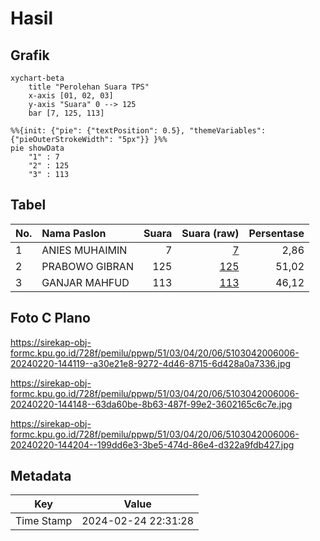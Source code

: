 # Hasil

## Grafik

```mermaid
xychart-beta
    title "Perolehan Suara TPS"
    x-axis [01, 02, 03]
    y-axis "Suara" 0 --> 125
    bar [7, 125, 113]
```

```mermaid
%%{init: {"pie": {"textPosition": 0.5}, "themeVariables": {"pieOuterStrokeWidth": "5px"}} }%%
pie showData
    "1" : 7
    "2" : 125
    "3" : 113
```

## Tabel

| No. | Nama Paslon    | Suara | Suara (raw) | Persentase |
|:--- |:-------------- | -----:| -----------:| ----------:|
| 1   | ANIES MUHAIMIN | 7     | [7][p-1]    | 2,86       |
| 2   | PRABOWO GIBRAN | 125   | [125][p-2]  | 51,02      |
| 3   | GANJAR MAHFUD  | 113   | [113][p-3]  | 46,12      |


[p-1]: https://github.com/gigit-pemilu/pemilu-2024-51-bali/blob/main/pilpres/hitung-suara/sub/51-bali/sub/03-badung/sub/04-petang/sub/2006-pangsan/sub/006-tps/sub/paslon-1.txt
[p-2]: https://github.com/gigit-pemilu/pemilu-2024-51-bali/blob/main/pilpres/hitung-suara/sub/51-bali/sub/03-badung/sub/04-petang/sub/2006-pangsan/sub/006-tps/sub/paslon-2.txt
[p-3]: https://github.com/gigit-pemilu/pemilu-2024-51-bali/blob/main/pilpres/hitung-suara/sub/51-bali/sub/03-badung/sub/04-petang/sub/2006-pangsan/sub/006-tps/sub/paslon-3.txt

## Foto C Plano

https://sirekap-obj-formc.kpu.go.id/728f/pemilu/ppwp/51/03/04/20/06/5103042006006-20240220-144119--a30e21e8-9272-4d46-8715-6d428a0a7336.jpg

https://sirekap-obj-formc.kpu.go.id/728f/pemilu/ppwp/51/03/04/20/06/5103042006006-20240220-144148--63da60be-8b63-487f-99e2-3602165c6c7e.jpg

https://sirekap-obj-formc.kpu.go.id/728f/pemilu/ppwp/51/03/04/20/06/5103042006006-20240220-144204--199dd6e3-3be5-474d-86e4-d322a9fdb427.jpg


## Metadata

| Key        | Value               |
| ---------- | ------------------- |
| Time Stamp | 2024-02-24 22:31:28 |



